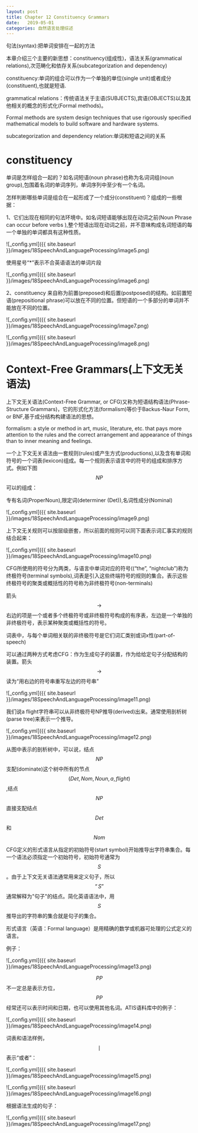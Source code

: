 ```yaml
---
layout: post
title: Chapter 12 Constituency Grammars
date:   2019-05-01
categories: 自然语言处理综述
---  
```


句法(syntax):把单词安排在一起的方法  

本章介绍三个主要的新思想：constituency(组成性)，语法关系(grammatical relations),次范畴化和依存关系(subcategorization and dependency)

constituency:单词的组合可以作为一个单独的单位(single unit)或者成分(constituent),也就是短语.      

grammatical relations：传统语法关于主语(SUBJECTS),宾语(OBJECTS)以及其他相关的概念的形式化(Formal methods)。 

Formal methods are system design techniques that use rigorously specified mathematical models to build software and hardware systems.   

subcategorization and dependency relation:单词和短语之间的关系   

# constituency   

单词是怎样组合一起的？如名词短语(noun phrase)也称为名词词组(noun group),包围着名词的单词序列，单词序列中至少有一个名词。

怎样判断哪些单词是组合在一起形成了一个成分(constituent)？组成的一些根据：  

1、它们出现在相同的句法环境中。如名词短语能够出现在动词之前(Noun Phrase can occur before verbs ),整个短语出现在动词之前，并不意味构成名词短语的每一个单独的单词都具有这种性质。  

![_config.yml]({{ site.baseurl }}/images/18SpeechAndLanguageProcessing/image5.png)  

使用星号“*”表示不合英语语法的单词片段  

![_config.yml]({{ site.baseurl }}/images/18SpeechAndLanguageProcessing/image6.png)  

2、constituency 来自称为前置(preposed)和后置(postposed)的结构。如前置短语(prepositional phrase)可以放在不同的位置。但短语的一个多部分的单词并不能放在不同的位置。   

![_config.yml]({{ site.baseurl }}/images/18SpeechAndLanguageProcessing/image7.png)  

![_config.yml]({{ site.baseurl }}/images/18SpeechAndLanguageProcessing/image8.png)  

# Context-Free Grammars(上下文无关语法)  

上下文无关语法(Context-Free Grammar, or CFG)又称为短语结构语法(Phrase-Structure Grammars)，它的形式化方法(formalism)等价于Backus-Naur Form, or BNF,基于成分结构构建语法的思想。

​formalism: a style or method in art, music, literature, etc. that pays more attention to the rules and the correct arrangement and appearance of things than to inner meaning and feelings.  

一个上下文无关语法由一套规则(rules)或产生方式(productions),以及含有单词和符号的一个词表(lexicon)组成。每一个规则表示语言中的符号的组成和排序方式。例如下图$$NP$$可以的组成：  

专有名词(ProperNoun),限定词(determiner (Det)),名词性成分(Nominal)

![_config.yml]({{ site.baseurl }}/images/18SpeechAndLanguageProcessing/image9.png)  

上下文无关规则可以按层级嵌套，所以前面的规则可以同下面表示词汇事实的规则结合起来：  

![_config.yml]({{ site.baseurl }}/images/18SpeechAndLanguageProcessing/image10.png)   

CFG所使用的符号分为两类，与语言中单词对应的符号((“the”, “nightclub”)称为终极符号(terminal symbols),词表是引入这些终端符号的规则的集合。表示这些终极符号的聚类或概括性的符号称为非终极符号(non-terminals)   

箭头$$\to$$右边的项是一个或者多个终极符号或非终极符号构成的有序表，左边是一个单独的非终极符号，表示某种聚类或概括性的符号。  

词表中，与每个单词相关联的非终极符号是它们词汇类别或词x性(part-of-speech)  

可以通过两种方式考虑CFG：作为生成句子的装置，作为给给定句子分配结构的装置。箭头$$\to$$读为“用右边的符号串重写左边的符号串”    

![_config.yml]({{ site.baseurl }}/images/18SpeechAndLanguageProcessing/image11.png)    

我们说a flight字符串可以从非终极符号NP推导(derived)出来。通常使用剖析树(parse tree)来表示一个推导。  

![_config.yml]({{ site.baseurl }}/images/18SpeechAndLanguageProcessing/image12.png)    

从图中表示的剖析树中，可以说，结点$$NP$$支配(dominate)这个树中所有的节点$$(Det, Nom, Noun, a, flight)$$,结点$$NP$$直接支配结点$$Det$$和$$Nom$$    

CFG定义的形式语言从指定的初始符号(start symbol)开始推导出字符串集合。每一个语法必须指定一个初始符号，初始符号通常为$$S$$。由于上下文无关语法通常用来定义句子，所以$$“S”$$通常解释为"句子"的结点。简化英语语法中，用$$S$$推导出的字符串的集合就是句子的集合。   

形式语言（英语：Formal language）是用精确的数学或机器可处理的公式定义的语言。 

例子：  

![_config.yml]({{ site.baseurl }}/images/18SpeechAndLanguageProcessing/image13.png)     

$$PP$$不一定总是表示方位，$$PP$$经常还可以表示时间和日期，也可以使用其他名词。ATIS语料库中的例子：  


![_config.yml]({{ site.baseurl }}/images/18SpeechAndLanguageProcessing/image14.png)   

词表和语法样例，$$\mid$$表示“或者”：  

![_config.yml]({{ site.baseurl }}/images/18SpeechAndLanguageProcessing/image15.png)   

![_config.yml]({{ site.baseurl }}/images/18SpeechAndLanguageProcessing/image16.png) 

根据语法生成的句子：  

![_config.yml]({{ site.baseurl }}/images/18SpeechAndLanguageProcessing/image17.png) 

